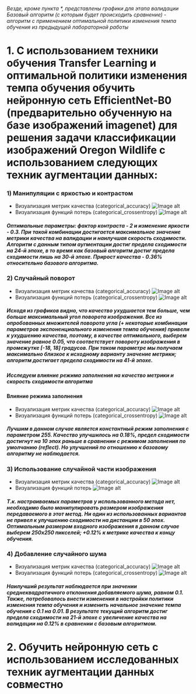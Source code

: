 *Везде, кроме пункта \*, представлены графики для этапа валидации*    
*Базовый алгоритм (с которым будет происходить сравнение) - алгоритм с применением оптимальной политики изменения темпа обучения из предыдущей лабораторной работы*
# 1. С использованием техники обучения Transfer Learning и оптимальной политики изменения темпа обучения обучить нейронную сеть EfficientNet-B0 (предварительно обученную на базе изображений imagenet) для решения задачи классификации изображений Oregon Wildlife с использованием следующих техник аугментации данных: 
  ### 1) Манипуляции с яркостью и контрастом
  * Визуализация метрик качества (categorical_accuracy)
  ![Image alt](https://github.com/Mariwannaxsfzx/RFaCT-labs/blob/main/lab4/graphs/contrast%20%26%20brightness/contrast%26brightness_categorical_accuracy.png)
  * Визуализация функций потерь (categorical_crossentropy)
  ![Image alt](https://github.com/Mariwannaxsfzx/RFaCT-labs/blob/main/lab4/graphs/contrast%20%26%20brightness/contrast%26brightness_loss.png)
  ##### Оптимальные параметры: фактор контраста - 2 и изменение яркости - 0.3. При такой комбинации достигается максимальное значение метрики качества на валидации и наилучшая скорость сходимости. Алгоритм с данным типом аугментации достиг предела сходимости на 24-й эпохе, в то время как базовый алгоритм достиг предела сходимости лишь на 30-й эпохе. Прирост качества - 0.36% относительно базового алгоритма.
  ### 2) Случайный поворот
  * Визуализация метрик качества (categorical_accuracy)
  ![Image alt](https://github.com/Mariwannaxsfzx/RFaCT-labs/blob/main/lab4/graphs/random%20rotation/random_rotation_categorical_accuracy.png)
  * Визуализация функций потерь (categorical_crossentropy)
  ![Image alt](https://github.com/Mariwannaxsfzx/RFaCT-labs/blob/main/lab4/graphs/random%20rotation/random_rotation_loss.png)    
  ##### Исходя из графиков видно, что качество ухудшается тем больше, чем больше максимальный угол поворота изображения. Все из опробованных множителей поворота угла (+ некоторые комбинации параметров экспоненциального изменения темпа обучения) привели к ухудшению качества, поэтому, в качестве оптимального, выберем значение равное 0.05, что соответствует повороту изображения в промежутке [-18, 18] градусов. При таком параметре мы получаем максимально близкое к исходному варианту значение метрики; алгоритм достигает предела сходимости на 41-й эпохе.     
  ##### Исследуем влияние режима заполнения на качество метрики и скорость сходимости алгоритма
  #### Влияние режима заполнения 
  * Визуализация метрик качества (categorical_accuracy)
  ![Image alt](https://github.com/Mariwannaxsfzx/RFaCT-labs/blob/main/lab4/graphs/random%20rotation/random_rotation_fill_modes_categorical_accuracy.png)
  * Визуализация функций потерь (categorical_crossentropy)
  ![Image alt](https://github.com/Mariwannaxsfzx/RFaCT-labs/blob/main/lab4/graphs/random%20rotation/random_rotation_fill_modes_loss.png)
  ##### Лучшим в данном случае является константный режим заполнения с параметром 255. Качество улучшилось на 0.18%, предел сходимости достигнут на 10 эпох раньше в сравнении с режимом заполнения по умолчанию (reflect). Но улучшений по отношению к базовому алгоритму не наблюдается.
  ### 3) Использование случайной части изображения
  * Визуализация метрик качества (categorical_accuracy)
  ![Image alt](https://github.com/Mariwannaxsfzx/RFaCT-labs/blob/main/lab4/graphs/random_crop/random_crop_categorical_accuracy.png)
  * Визуализация функций потерь 
  ![Image alt](https://github.com/Mariwannaxsfzx/RFaCT-labs/blob/main/lab4/graphs/random_crop/random_crop_loss.png)
  ##### Т.к. настраиваемых параметров у использованного метода нет, необходимо было манипулировать размером изображения передаваемого в этот метод. Ни один из использованных вариантов не привел к улучшению сходимости на дистанции в 50 эпох. Оптимальным размером входного изображения в данном случае выберем 250х250 пикселей; +0.12% к метрике качества к концу обучения.
  ### 4) Добавление случайного шума
  * Визуализация метрик качества (categorical_accuracy)
  ![Image alt](https://github.com/Mariwannaxsfzx/RFaCT-labs/blob/main/lab4/graphs/random_noise/random_noise_categorical_accuracy.png)
  * Визуализация функций потерь (categorical_crossentropy)
  ![Image alt](https://github.com/Mariwannaxsfzx/RFaCT-labs/blob/main/lab4/graphs/random_noise/random_noise_loss.png)
  ##### Наилучший результат наблюдается при значении среднеквадратичного отклонения добавляемого шума, равном 0.1. Также, потребовалось внести изменения в настройки политики изменения темпа обучения и изменить начальное значение темпа обучения с 0.1 на 0.01. В результате текущий алгоритм достиг предела сходимости на 21-й эпохе с увеличение качества на валидации на 0.12% в сравнении с базовым алгоритмом.
# 2. Обучить нейронную сеть с использованием исследованных техник аугментации данных совместно
